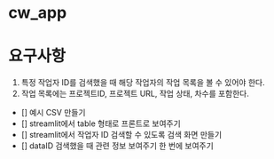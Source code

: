 # cw_app

# 요구사항 
1. 특정 작업자 ID를 검색했을 때 해당 작업자의 작업 목록을 볼 수 있어야 한다.
2. 작업 목록에는 프로젝트ID, 프로젝트 URL, 작업 상태, 차수를 포함한다. 

- [] 예시 CSV 만들기 
- [] streamlit에서 table 형태로 프론트로 보여주기
- [] streamlit에서 작업자 ID 검색할 수 있도록 검색 화면 만들기
- [] dataID 검색했을 때 관련 정보 보여주기 한 번에 보여주기
